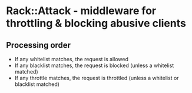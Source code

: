 # Rack::Attack - middleware for throttling & blocking abusive clients

## Processing order
 * If any whitelist matches, the request is allowed
 * If any blacklist matches, the request is blocked (unless a whitelist matched)
 * If any throttle matches, the request is throttled (unless a whitelist or blacklist matched)
